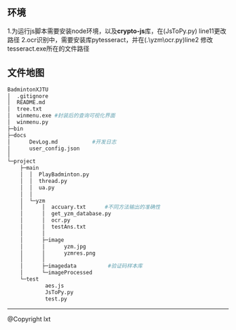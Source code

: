 ## 环境
1.为运行js脚本需要安装node环境，以及**crypto-js**库，在(JsToPy.py) line11更改路径
2.ocr识别中，需要安装库pytesseract，并在(.\yzm\ocr.py)line2 修改tesseract.exe所在的文件路径

## 文件地图
```bash
BadmintonXJTU
│  .gitignore
│  README.md
│  tree.txt
│  winmenu.exe #封装后的查询可视化界面
│  winmenu.py
├─bin
├─docs
│      DevLog.md           #开发日志
│      user_config.json
│      
└─project
    ├─main
    │  │  PlayBadminton.py
    │  │  thread.py
    │  │  ua.py
    │  │  
    │  └─yzm
    │      │  accuary.txt      #不同方法输出的准确性
    │      │  get_yzm_database.py
    │      │  ocr.py
    │      │  testAns.txt
    │      │  
    │      ├─image
    │      │      yzm.jpg
    │      │      yzmres.png
    │      │      
    │      ├─imagedata          #验证码样本库
    │      └─imageProcessed              
    └─test
            aes.js
            JsToPy.py
            test.py
```    
---
@Copyright lxt

